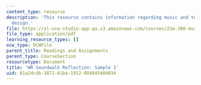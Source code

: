 ```yaml
---
content_type: resource
description: 'This resource contains information regarding music and technology: Sound
  design.'
file: https://ol-ocw-studio-app-qa.s3.amazonaws.com/courses/21m-380-music-and-technology-sound-design-spring-2016/81a2dcdb387161ba1912884845404034_MIT21M_380S16_assn_wr_s1.pdf
file_type: application/pdf
learning_resource_types: []
ocw_type: OCWFile
parent_title: Readings and Assignments
parent_type: CourseSection
resourcetype: Document
title: 'WR Soundwalk Reflection: Sample 1'
uid: 81a2dcdb-3871-61ba-1912-884845404034
---
```

